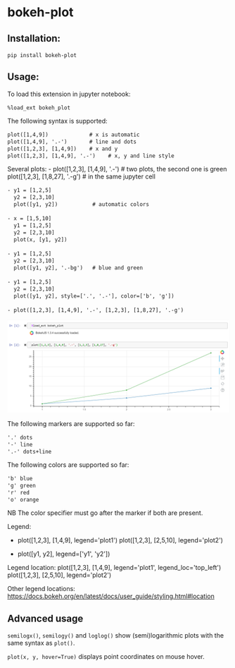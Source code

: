 # bokeh-plot

## Installation: 

    pip install bokeh-plot

## Usage:

To load this extension in jupyter notebook:

    %load_ext bokeh_plot

The following syntax is supported:

    plot([1,4,9])             # x is automatic 
    plot([1,4,9], '.-')       # line and dots 
    plot([1,2,3], [1,4,9])    # x and y 
    plot([1,2,3], [1,4,9], '.-')    # x, y and line style

Several plots: 
    - plot([1,2,3], [1,4,9], '.-')   # two plots, the second one is green
      plot([1,2,3], [1,8,27], '.-g') # in the same jupyter cell

    - y1 = [1,2,5]
      y2 = [2,3,10]
      plot([y1, y2])           # automatic colors       

    - x = [1,5,10]
      y1 = [1,2,5]
      y2 = [2,3,10]
      plot(x, [y1, y2])

    - y1 = [1,2,5]
      y2 = [2,3,10]
      plot([y1, y2], '.-bg')   # blue and green

    - y1 = [1,2,5]
      y2 = [2,3,10]
      plot([y1, y2], style=['.', '.-'], color=['b', 'g'])

    - plot([1,2,3], [1,4,9], '.-', [1,2,3], [1,8,27], '.-g')

<img src="https://raw.githubusercontent.com/axil/bokeh-plot/master/img/screenshot.png" width="800">

The following markers are supported so far:

    '.' dots
    '-' line
    '.-' dots+line

The following colors are supported so far:

    'b' blue
    'g' green
    'r' red
    'o' orange
    
NB The color specifier must go after the marker if both are present.

Legend:
   - plot([1,2,3], [1,4,9], legend='plot1')
     plot([1,2,3], [2,5,10], legend='plot2')

   - plot([y1, y2], legend=['y1', 'y2'])

Legend location:
   plot([1,2,3], [1,4,9], legend='plot1', legend_loc='top_left')
   plot([1,2,3], [2,5,10], legend='plot2')

Other legend locations:
https://docs.bokeh.org/en/latest/docs/user_guide/styling.html#location

## Advanced usage

`semilogx()`, `semilogy()` and `loglog()` show (semi)logarithmic plots with the same syntax as `plot()`.

`plot(x, y, hover=True)` displays point coordinates on mouse hover.
